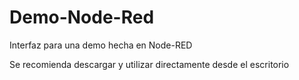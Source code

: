 # Demo-Node-Red
Interfaz para una demo hecha en Node-RED

Se recomienda descargar y utilizar directamente desde el escritorio
